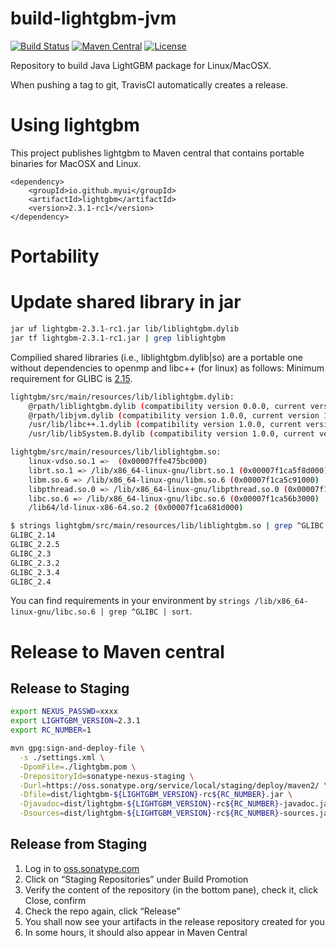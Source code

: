 # build-lightgbm-jvm
[![Build Status](https://travis-ci.org/myui/build-lightgbm-jvm.svg?branch=master)](https://travis-ci.org/myui/build-lightgbm-jvm) 
[![Maven Central](https://maven-badges.herokuapp.com/maven-central/io.github.myui/lightgbm/badge.svg)](https://search.maven.org/#search%7Cga%7C1%7Cg%3A%22io.github.myui%22%20a%3Alightgbm) 
[![License](http://img.shields.io/:license-Apache_v2-blue.svg)](https://github.com/myui/build-lightgbm-jvm/blob/master/LICENSE)

Repository to build Java LightGBM package for Linux/MacOSX. 

When pushing a tag to git, TravisCI automatically creates a release.

# Using lightgbm

This project publishes lightgbm to Maven central that contains portable binaries for MacOSX and Linux. 

```
<dependency>
    <groupId>io.github.myui</groupId>
    <artifactId>lightgbm</artifactId>
    <version>2.3.1-rc1</version>
</dependency>
```

# Portability

# Update shared library in jar

```sh
jar uf lightgbm-2.3.1-rc1.jar lib/liblightgbm.dylib
jar tf lightgbm-2.3.1-rc1.jar | grep liblightgbm
```

Compilied shared libraries (i.e., liblightgbm.dylib|so) are a portable one without dependencies to openmp and libc++ (for linux) as follows:
Minimum requirement for GLIBC is [2.15](https://abi-laboratory.pro/tracker/timeline/glibc/).

```sh
lightgbm/src/main/resources/lib/liblightgbm.dylib:
    @rpath/liblightgbm.dylib (compatibility version 0.0.0, current version 0.0.0)
    @rpath/libjvm.dylib (compatibility version 1.0.0, current version 1.0.0)
    /usr/lib/libc++.1.dylib (compatibility version 1.0.0, current version 120.1.0)
    /usr/lib/libSystem.B.dylib (compatibility version 1.0.0, current version 1226.10.1)

lightgbm/src/main/resources/lib/liblightgbm.so:
	linux-vdso.so.1 =>  (0x00007ffe475bc000)
	librt.so.1 => /lib/x86_64-linux-gnu/librt.so.1 (0x00007f1ca5f8d000)
	libm.so.6 => /lib/x86_64-linux-gnu/libm.so.6 (0x00007f1ca5c91000)
	libpthread.so.0 => /lib/x86_64-linux-gnu/libpthread.so.0 (0x00007f1ca5a74000)
	libc.so.6 => /lib/x86_64-linux-gnu/libc.so.6 (0x00007f1ca56b3000)
	/lib64/ld-linux-x86-64.so.2 (0x00007f1ca681d000)

$ strings lightgbm/src/main/resources/lib/liblightgbm.so | grep ^GLIBC | sort
GLIBC_2.14
GLIBC_2.2.5
GLIBC_2.3
GLIBC_2.3.2
GLIBC_2.3.4
GLIBC_2.4
 ```
 
You can find requirements in your environment by `strings /lib/x86_64-linux-gnu/libc.so.6 | grep ^GLIBC | sort`.

# Release to Maven central

## Release to Staging

```sh
export NEXUS_PASSWD=xxxx
export LIGHTGBM_VERSION=2.3.1
export RC_NUMBER=1

mvn gpg:sign-and-deploy-file \
  -s ./settings.xml \
  -DpomFile=./lightgbm.pom \
  -DrepositoryId=sonatype-nexus-staging \
  -Durl=https://oss.sonatype.org/service/local/staging/deploy/maven2/ \
  -Dfile=dist/lightgbm-${LIGHTGBM_VERSION}-rc${RC_NUMBER}.jar \
  -Djavadoc=dist/lightgbm-${LIGHTGBM_VERSION}-rc${RC_NUMBER}-javadoc.jar \
  -Dsources=dist/lightgbm-${LIGHTGBM_VERSION}-rc${RC_NUMBER}-sources.jar
```

## Release from Staging

1. Log in to [oss.sonatype.com](https://oss.sonatype.org/)
2. Click on “Staging Repositories” under Build Promotion
3. Verify the content of the repository (in the bottom pane), check it, click Close, confirm
4. Check the repo again, click “Release”
5. You shall now see your artifacts in the release repository created for you
6. In some hours, it should also appear in Maven Central
